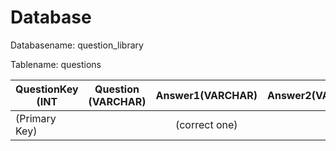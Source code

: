 # Database

Databasename: question_library
				
Tablename: questions


| QuestionKey (INT | Question (VARCHAR)| Answer1(VARCHAR)| Answer2(VARCHAR)| Answer3(VARCHAR)|
|------------------|:-----------------:|:---------------:|:---------------:|:---------------:|
|(Primary Key)     |                   | (correct one)   |                 |                 |